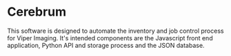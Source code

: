 # Cerebrum
This software is designed to automate the inventory and job control process for Viper Imaging. It's intended components are the Javascript front end application, Python API and storage process and the JSON database.